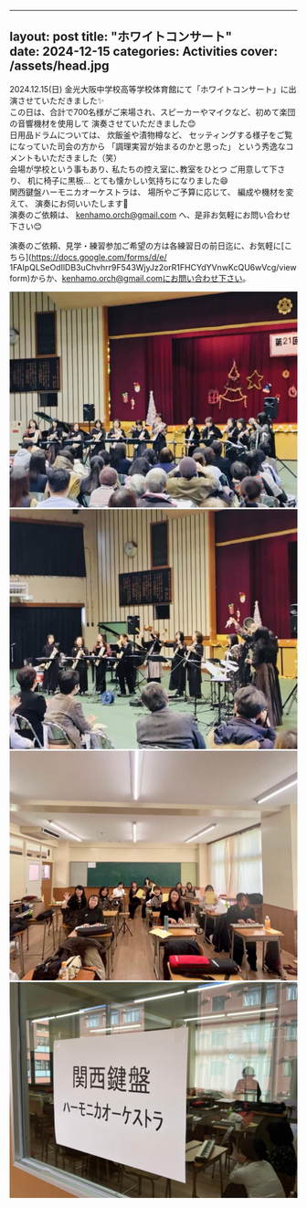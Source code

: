 
---
layout: post
title:  "ホワイトコンサート"  
date:   2024-12-15 
categories: Activities
cover: /assets/head.jpg
---

2024.12.15(日)
金光大阪中学校高等学校体育館にて「ホワイトコンサート」に出演させていただきました✨  
この日は、合計で700名様がご来場され、スピーカーやマイクなど、初めて楽団の音響機材を使用して
演奏させていただきました😊  
日用品ドラムについては、
炊飯釜や漬物樽など、
セッティングする様子をご覧になっていた司会の方から
「調理実習が始まるのかと思った」
という秀逸なコメントもいただきました（笑）  
会場が学校という事もあり､
私たちの控え室に､教室をひとつ
ご用意して下さり、
机に椅子に黒板…
とても懐かしい気持ちになりました😄  
関西鍵盤ハーモニカオーケストラは、
場所やご予算に応じて、
編成や機材を変えて、
演奏にお伺いいたします🎵  
演奏のご依頼は、
kenhamo.orch@gmail.com
へ、是非お気軽にお問い合わせ下さい😊  
  
演奏のご依頼、見学・練習参加ご希望の方は各練習日の前日迄に、お気軽に[こちら](https://docs.google.com/forms/d/e/  1FAIpQLSeOdIlDB3uChvhrr9F543WjyJz2orR1FHCYdYVnwKcQU6wVcg/viewform)からか、kenhamo.orch@gmail.comにお問い合わせ下さい。 
  
<img border="0" src="/assets/20241215-1.jpg">  
<img border="0" src="/assets/20241215-2.jpg">  
<img border="0" src="/assets/20241215-3.jpg">  
<img border="0" src="/assets/20241215-4.jpg">  